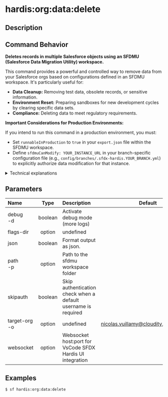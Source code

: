 <!-- This file has been generated with command 'sf hardis:doc:plugin:generate'. Please do not update it manually or it may be overwritten -->
# hardis:org:data:delete

## Description


## Command Behavior

**Deletes records in multiple Salesforce objects using an SFDMU (Salesforce Data Migration Utility) workspace.**

This command provides a powerful and controlled way to remove data from your Salesforce orgs based on configurations defined in an SFDMU workspace. It's particularly useful for:

- **Data Cleanup:** Removing test data, obsolete records, or sensitive information.
- **Environment Reset:** Preparing sandboxes for new development cycles by clearing specific data sets.
- **Compliance:** Deleting data to meet regulatory requirements.

**Important Considerations for Production Environments:**

If you intend to run this command in a production environment, you must:

- Set `runnableInProduction` to `true` in your `export.json` file within the SFDMU workspace.
- Define `sfdmuCanModify: YOUR_INSTANCE_URL` in your branch-specific configuration file (e.g., `config/branches/.sfdx-hardis.YOUR_BRANCH.yml`) to explicitly authorize data modification for that instance.

<details>
<summary>Technical explanations</summary>

The command's technical implementation relies heavily on the SFDMU plugin:

- **SFDMU Integration:** It leverages the `sfdmu` plugin to perform the actual data deletion operations. The command acts as a wrapper, providing an assisted interface for SFDMU execution.
- **Workspace Selection:** If the SFDMU workspace path is not provided via the `--path` flag, it interactively prompts the user to select a data workspace using `selectDataWorkspace`.
- **Org Selection:** It ensures that a target Salesforce org is selected (either via the `--target-org` flag or through an interactive prompt using `promptOrgUsernameDefault`) to specify where the data deletion will occur.
- **`deleteData` Utility:** The core logic for executing the SFDMU deletion process is encapsulated within the `deleteData` utility function, which takes the SFDMU workspace path and the target username as arguments.
- **Environment Awareness:** It checks the `isCI` flag to determine whether to run in an interactive mode (prompting for user input) or a non-interactive mode (relying solely on command-line flags).
- **Required Plugin:** It explicitly lists `sfdmu` as a required plugin, ensuring that the necessary dependency is in place before execution.
</details>


## Parameters

|Name|Type|Description|Default|Required|Options|
|:---|:--:|:----------|:-----:|:------:|:-----:|
|debug<br/>-d|boolean|Activate debug mode (more logs)||||
|flags-dir|option|undefined||||
|json|boolean|Format output as json.||||
|path<br/>-p|option|Path to the sfdmu workspace folder||||
|skipauth|boolean|Skip authentication check when a default username is required||||
|target-org<br/>-o|option|undefined|nicolas.vuillamy@cloudity.com.playnico|||
|websocket|option|Websocket host:port for VsCode SFDX Hardis UI integration||||

## Examples

```shell
$ sf hardis:org:data:delete
```


